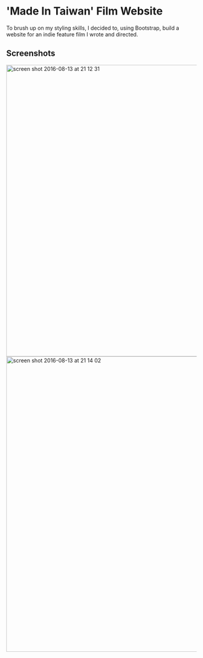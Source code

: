 # 'Made In Taiwan' Film Website

To brush up on my styling skills, I decided to, using Bootstrap, build a website for an indie feature film I wrote and directed.

## Screenshots

<img width="770" alt="screen shot 2016-08-13 at 21 12 31" src="https://cloud.githubusercontent.com/assets/18581870/17645339/1cf99c0e-619b-11e6-8ae1-ab4183f3343b.png">

<img width="780" alt="screen shot 2016-08-13 at 21 14 02" src="https://cloud.githubusercontent.com/assets/18581870/17645433/ecb814fa-619d-11e6-8a5b-d92764a1b8c6.png">
